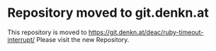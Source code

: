 Repository moved to git.denkn.at
================================

This repository is moved to https://git.denkn.at/deac/ruby-timeout-interrupt/
Please visit the new Repository.
